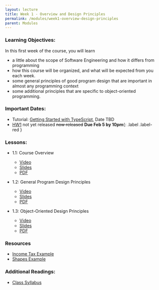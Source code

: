 ```yaml
---
layout: lecture
title: Week 1 - Overview and Design Principles
permalink: /modules/week1-overview-design-principles
parent: Modules
---
```

### Learning Objectives:

In this first week of the course, you will learn
* a little about the scope of Software Engineering and how it differs
from programming
* how this course will be organized, and what will be expected from
you each week.
* some general principles of good program design that are important in
almost any programming context
* some additional principles that are specific to object-oriented
programming.


### Important Dates:
* Tutorial: [Getting Started with TypeScript](#), Date TBD
* [HW1](/assignments/hw1) not yet released ~~now released~~ **Due Feb 5 by 10pm**{: .label .label-red }

### Lessons:
* 1.1: Course Overview
    * [Video](https://northeastern.instructure.com/courses/60188/modules/items/5396913)
    * [Slides](/Slides/Lesson%201.1%20Course%20Introduction.pptx)
    * [PDF](/Pdfs/Lesson1.1.pdf)

* 1.2: General Program Design Principles 
    * [Video](https://northeastern.instructure.com/courses/60188/modules/items/5413197)
    * [Slides](/Slides/Lesson%201.2%20General%20Program%20Design%20Principles.pptx)
    * [PDF](/Pdfs/Lesson1.2.pdf)

* 1.3: Object-Oriented Design Principles
    * [Video](https://northeastern.instructure.com/courses/60188/modules/items/5424622)
    * [Slides](/Slides/Lesson%201.3%20Object-Oriented%20Principles.pptx)
    * [PDF](/Pdfs/Lesson1.3.pdf) 

### Resources
* [Income Tax Example](/Examples/incomeTax.ts)
* [Shapes Example](/Examples/shapes.zip)



### Additional Readings:
* [Class Syllabus](https://neu-se.github.io/CS4530-CS5500-Spring-2021/)

